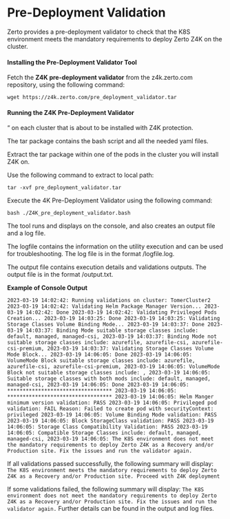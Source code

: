 # Pre-Deployment Validation

Zerto provides a pre-deployment validator to check that the K8S environment meets the mandatory requirements to deploy Zerto Z4K on the cluster.

#### Installing the Pre-Deployment Validator Tool

Fetch the **Z4K pre-deployment validator** from the z4k.zerto.com repository, using the following command: 

``
wget https://z4k.zerto.com/pre_deployment_validator.tar
``

#### Running the Z4K Pre-Deployment Validator

“ on each cluster that is about to be installed with Z4K protection.

The tar package contains the bash script and all the needed yaml files. 

Extract the tar package within one of the pods in the cluster you will install Z4K on. 

Use the following command to extract to local path: 

``
tar -xvf pre_deployment_validator.tar
``

Execute the 4K Pre-Deployment Validator using the following command:

``
bash ./Z4K_pre_deployment_validator.bash
``

The tool runs and displays on the console, and also creates an output file and a log file.

The logfile contains the information on the utility execution and can be used for troubleshooting. The log file is in the format <clusterName><datetime>/logfile.log.

The output file contains execution details and validations outputs. The output file is in the format <clusterName><datetime>/output.txt.

**Example of Console Output**

``
2023-03-19 14:02:42: Running validations on cluster: TomerCluster2
2023-03-19 14:02:42: Validating Helm Package Manager Version...
2023-03-19 14:02:42: Done
2023-03-19 14:02:42: Validating Privileged Pods Creation...
2023-03-19 14:03:25: Done
2023-03-19 14:03:25: Validating Storage Classes Volume Binding Mode...
2023-03-19 14:03:37: Done
2023-03-19 14:03:37: Binding Mode suitable storage classes include: default, managed, managed-csi,
2023-03-19 14:03:37: Binding Mode not suitable storage classes include: azurefile, azurefile-csi, azurefile-csi-premium,
2023-03-19 14:03:37: Validating Storage Classes Volume Mode Block...
2023-03-19 14:06:05: Done
2023-03-19 14:06:05: VolumeMode Block suitable storage classes include: azurefile, azurefile-csi, azurefile-csi-premium,
2023-03-19 14:06:05: VolumeMode Block not suitable storage classes include: ,
2023-03-19 14:06:05: Suitable storage classes with both mods include: default, managed, managed-csi,
2023-03-19 14:06:05: Done
2023-03-19 14:06:05: **********************************
2023-03-19 14:06:05: **********************************
2023-03-19 14:06:05: Helm Manger minimum version validation: PASS
2023-03-19 14:06:05: Privileged pod validation: FAIL Reason: Failed to create pod with securityContext: privileged
2023-03-19 14:06:05: Volume Binding Mode validation: PASS
2023-03-19 14:06:05: Block StorageClass validation: PASS
2023-03-19 14:06:05: Storage Class Compatibility Validation: PASS
2023-03-19 14:06:05: Compatible Storage Classes include: default, managed, managed-csi,
2023-03-19 14:06:05: The K8S environment does not meet the mandatory requirements to deploy Zerto Z4K as a Recovery and/or Production site. Fix the issues and run the validator again.
``
  
If all validations passed successfully, the following summary will display:
``
The K8S environment meets the mandatory requirements to deploy Zerto Z4K as a Recovery and/or Production site. Proceed with Z4K deployment
``

If some validations failed, the following summary will display:
``
The K8S environment does not meet the mandatory requirements to deploy Zerto Z4K as a Recovery and/or Production site. Fix the issues and run the validator again.
``
Further details can be found in the output and log files.
